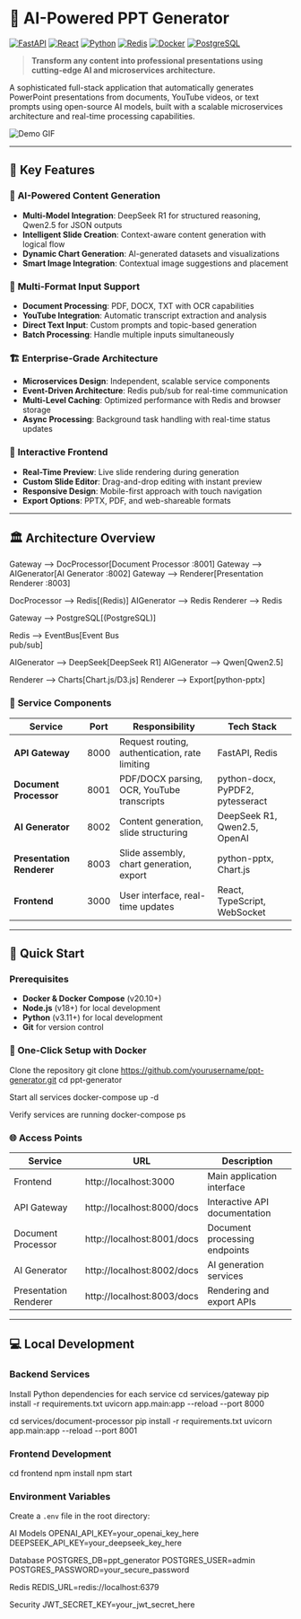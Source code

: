 # 🎯 AI-Powered PPT Generator

[![FastAPI](https://img.shields.io/badge/FastAPI-005571?style=for-the-badge&logo=fastapi)](https://fastapi.tiangolo.com/)
[![React](https://img.shields.io/badge/React-20232A?style=for-the-badge&logo=react&logoColor=61DAFB)](https://reactjs.org/)
[![Python](https://img.shields.io/badge/Python-3776AB?style=for-the-badge&logo=python&logoColor=white)](https://www.python.org/)
[![Redis](https://img.shields.io/badge/Redis-DC382D?style=for-the-badge&logo=redis&logoColor=white)](https://redis.io/)
[![Docker](https://img.shields.io/badge/Docker-2496ED?style=for-the-badge&logo=docker&logoColor=white)](https://www.docker.com/)
[![PostgreSQL](https://img.shields.io/badge/PostgreSQL-316192?style=for-the-badge&logo=postgresql&logoColor=white)](https://www.postgresql.org/)

> **Transform any content into professional presentations using cutting-edge AI and microservices architecture.**

A sophisticated full-stack application that automatically generates PowerPoint presentations from documents, YouTube videos, or text prompts using open-source AI models, built with a scalable microservices architecture and real-time processing capabilities.

![Demo GIF](./assets/demo.gif)

---

## 🌟 Key Features

### 🤖 **AI-Powered Content Generation**
- **Multi-Model Integration**: DeepSeek R1 for structured reasoning, Qwen2.5 for JSON outputs
- **Intelligent Slide Creation**: Context-aware content generation with logical flow
- **Dynamic Chart Generation**: AI-generated datasets and visualizations
- **Smart Image Integration**: Contextual image suggestions and placement

### 📄 **Multi-Format Input Support**
- **Document Processing**: PDF, DOCX, TXT with OCR capabilities
- **YouTube Integration**: Automatic transcript extraction and analysis
- **Direct Text Input**: Custom prompts and topic-based generation
- **Batch Processing**: Handle multiple inputs simultaneously

### 🏗️ **Enterprise-Grade Architecture**
- **Microservices Design**: Independent, scalable service components
- **Event-Driven Architecture**: Redis pub/sub for real-time communication
- **Multi-Level Caching**: Optimized performance with Redis and browser storage
- **Async Processing**: Background task handling with real-time status updates

### 🎨 **Interactive Frontend**
- **Real-Time Preview**: Live slide rendering during generation
- **Custom Slide Editor**: Drag-and-drop editing with instant preview
- **Responsive Design**: Mobile-first approach with touch navigation
- **Export Options**: PPTX, PDF, and web-shareable formats

---

## 🏛️ Architecture Overview

Gateway --> DocProcessor[Document Processor :8001]
Gateway --> AIGenerator[AI Generator :8002] 
Gateway --> Renderer[Presentation Renderer :8003]

DocProcessor --> Redis[(Redis)]
AIGenerator --> Redis
Renderer --> Redis

Gateway --> PostgreSQL[(PostgreSQL)]

Redis --> EventBus[Event Bus<br/>pub/sub]

AIGenerator --> DeepSeek[DeepSeek R1]
AIGenerator --> Qwen[Qwen2.5]

Renderer --> Charts[Chart.js/D3.js]
Renderer --> Export[python-pptx]


### 🔧 **Service Components**

| Service | Port | Responsibility | Tech Stack |
|---------|------|---------------|------------|
| **API Gateway** | 8000 | Request routing, authentication, rate limiting | FastAPI, Redis |
| **Document Processor** | 8001 | PDF/DOCX parsing, OCR, YouTube transcripts | python-docx, PyPDF2, pytesseract |
| **AI Generator** | 8002 | Content generation, slide structuring | DeepSeek R1, Qwen2.5, OpenAI |
| **Presentation Renderer** | 8003 | Slide assembly, chart generation, export | python-pptx, Chart.js |
| **Frontend** | 3000 | User interface, real-time updates | React, TypeScript, WebSocket |

---

## 🚀 Quick Start

### Prerequisites

- **Docker & Docker Compose** (v20.10+)
- **Node.js** (v18+) for local development
- **Python** (v3.11+) for local development
- **Git** for version control

### 🐳 One-Click Setup with Docker

Clone the repository
git clone https://github.com/yourusername/ppt-generator.git
cd ppt-generator

Start all services
docker-compose up -d

Verify services are running
docker-compose ps


### 🌐 Access Points

| Service | URL | Description |
|---------|-----|-------------|
| Frontend | http://localhost:3000 | Main application interface |
| API Gateway | http://localhost:8000/docs | Interactive API documentation |
| Document Processor | http://localhost:8001/docs | Document processing endpoints |
| AI Generator | http://localhost:8002/docs | AI generation services |
| Presentation Renderer | http://localhost:8003/docs | Rendering and export APIs |

---

## 💻 Local Development

### Backend Services

Install Python dependencies for each service
cd services/gateway
pip install -r requirements.txt
uvicorn app.main:app --reload --port 8000

cd services/document-processor
pip install -r requirements.txt
uvicorn app.main:app --reload --port 8001


### Frontend Development

cd frontend
npm install
npm start


### Environment Variables

Create a `.env` file in the root directory:

AI Models
OPENAI_API_KEY=your_openai_key_here
DEEPSEEK_API_KEY=your_deepseek_key_here

Database
POSTGRES_DB=ppt_generator
POSTGRES_USER=admin
POSTGRES_PASSWORD=your_secure_password

Redis
REDIS_URL=redis://localhost:6379

Security
JWT_SECRET_KEY=your_jwt_secret_here